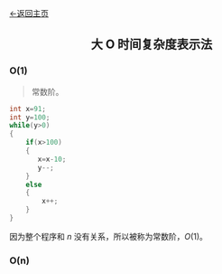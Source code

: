 [←返回主页](https://blog.jnw031.ga)

## <center>大 O 时间复杂度表示法</center>

### O(1)

> 常数阶。

```cpp
int x=91;
int y=100;
while(y>0)
{
    if(x>100)
    {
       x=x-10;
       y--;
    }
    else
    {
        x++;
    }
}
```

因为整个程序和 $n$ 没有关系，所以被称为常数阶，$O(1)$。

### O(n)